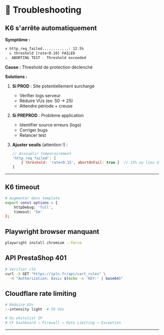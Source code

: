 # 🐛 Troubleshooting

## K6 s'arrête automatiquement

**Symptôme :**
```bash
✗ http_req_failed............: 12.5%
  ↳ threshold [rate<0.10] FAILED
⚠️  ABORTING TEST - Threshold exceeded
```

**Cause :** Threshold de protection déclenché

**Solutions :**
1. **Si PROD** : Site potentiellement surchargé
   - Vérifier logs serveur
   - Réduire VUs (ex: 50 → 25)
   - Attendre période + creuse

2. **Si PREPROD** : Problème application
   - Identifier source erreurs (logs)
   - Corriger bugs
   - Relancer test

3. **Ajuster seuils** (attention !) :
   ```javascript
   // Assouplir temporairement
   'http_req_failed': [
       { threshold: 'rate<0.15', abortOnFail: true }  // 15% au lieu de 10%
   ]
   ```

---

## K6 timeout
```bash
# Augmenter dans template
export const options = {
    httpDebug: 'full',
    timeout: '5m'
};
```

## Playwright browser manquant
```bash
playwright install chromium --force
```

## API PrestaShop 401
```bash
# Vérifier clé
curl -X GET "https://ipln.fr/api/cart_rules" \
  -H "Authorization: Basic $(echo -n 'KEY:' | base64)"
```

## Cloudflare rate limiting
```bash
# Réduire VUs
--intensity light  # 50 VUs

# Ou whitelist IP
# CF Dashboard → Firewall → Rate Limiting → Exception
```

---
